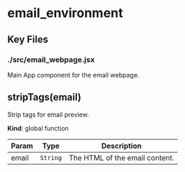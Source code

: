 # email_environment

## Key Files

### ./src/email_webpage.jsx
<p>Main App component for the email webpage.</p>

<a name="stripTags"></a>

## stripTags(email)
Strip tags for email preview.

**Kind**: global function  

| Param | Type | Description |
| --- | --- | --- |
| email | <code>String</code> | The HTML of the email content. |

